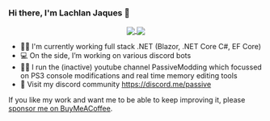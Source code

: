 ### Hi there, I'm Lachlan Jaques :wave:

<p align="center">
  <a href="https://github.com/passivemodding/">
    <img align="center" src="https://github-readme-stats.vercel.app/api?username=passivemodding&count_private=true&include_all_commits=true&show_icons=true&custom_title=GitHub Stats&theme=tokyonight" /> 
  </a>
  <a href="https://github.com/passivemodding/">
    <img align="center" src="https://github-readme-stats.vercel.app/api/top-langs/?username=passivemodding&layout=compact&show_icons=true&langs_count=8&theme=tokyonight" />
  </a>
</p>
 
- :man_technologist: I'm currently working full stack .NET (Blazor, .NET Core C#, EF Core)
- :computer: On the side, I’m working on various discord bots
- :construction_worker_man: I run the (inactive) youtube channel PassiveModding which focussed on PS3 console modifications and real time memory editing tools
- :seedling: Visit my discord community https://discord.me/passive

If you like my work and want me to be able to keep improving it, please [sponsor me on BuyMeACoffee](https://www.buymeacoffee.com/Jaquesy).
